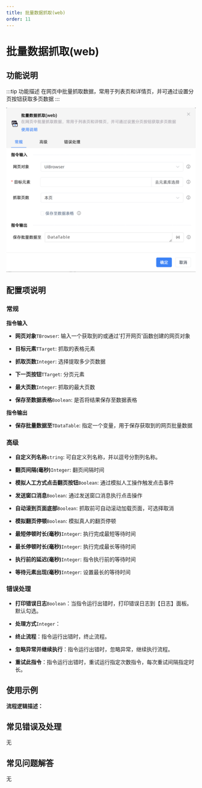 ```yaml
---
title: 批量数据抓取(web)
order: 11
---
```


# 批量数据抓取(web)

## 功能说明

:::tip 功能描述
在网页中批量抓取数据，常用于列表页和详情页，并可通过设置分页按钮获取多页数据
:::

![批量数据抓取(web)](../../../assets/批量数据抓取(web)_command.png)

## 配置项说明

### 常规

**指令输入**

- **网页对象**`TBrowser`: 输入一个获取到的或通过'打开网页'函数创建的网页对象

- **目标元素**`TTarget`: 抓取的表格元素

- **抓取页数**`Integer`: 选择提取多少页数据

- **下一页按钮**`TTarget`: 分页元素

- **最大页数**`Integer`: 抓取的最大页数

- **保存至数据表格**`Boolean`: 是否将结果保存至数据表格


**指令输出**

- **保存批量数据至**`TDataTable`: 指定一个变量，用于保存获取到的网页批量数据

### 高级

- **自定义列名称**`string`: 可自定义列名称，并以逗号分割列名称。

- **翻页间隔(毫秒)**`Integer`: 翻页间隔时间

- **模拟人工方式点击翻页按钮**`Boolean`: 通过模拟人工操作触发点击事件

- **发送窗口消息**`Boolean`: 通过发送窗口消息执行点击操作

- **自动滚到页面底部**`Boolean`: 抓取前可自动滚动加载页面，可选择取消

- **模拟翻页停顿**`Boolean`: 模拟真人的翻页停顿

- **最短停顿时长(毫秒)**`Integer`: 执行完成最短等待时间

- **最长停顿时长(毫秒)**`Integer`: 执行完成最长等待时间

- **执行前的延迟(毫秒)**`Integer`: 指令执行前的等待时间

- **等待元素出现(毫秒)**`Integer`: 设置最长的等待时间

### 错误处理

- **打印错误日志**`Boolean`：当指令运行出错时，打印错误日志到【日志】面板。默认勾选。

- **处理方式**`Integer`：

 - **终止流程**：指令运行出错时，终止流程。

 - **忽略异常并继续执行**：指令运行出错时，忽略异常，继续执行流程。

 - **重试此指令**：指令运行出错时，重试运行指定次数指令，每次重试间隔指定时长。

## 使用示例

**流程逻辑描述：** 

## 常见错误及处理

无

## 常见问题解答

无


